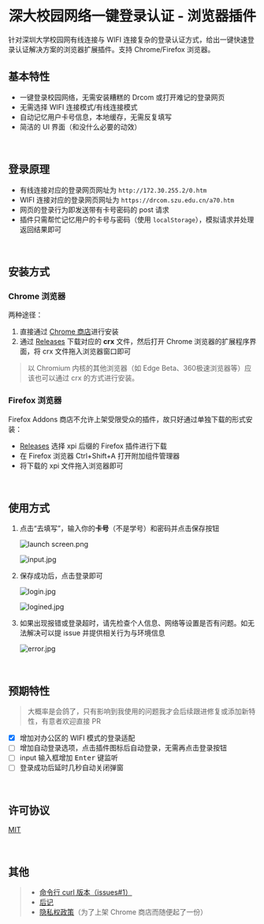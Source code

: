 <div align="center">
  <img src="https://i.loli.net/2020/09/19/W5ojBY1p8MmOG7X.png" alt=""/>
  <h1>深大校园网络一键登录认证 - 浏览器插件</h1>
</div>

针对深圳大学校园网有线连接与 WIFI 连接复杂的登录认证方式，给出一键快速登录认证解决方案的浏览器扩展插件。支持 Chrome/Firefox 浏览器。

## 基本特性

- 一键登录校园网络，无需安装糟糕的 Drcom 或打开难记的登录网页
- 无需选择 WIFI 连接模式/有线连接模式
- 自动记忆用户卡号信息，本地缓存，无需反复填写
- 简洁的 UI 界面（和没什么必要的动效）

<br>

## 登录原理

- 有线连接对应的登录网页网址为 `http://172.30.255.2/0.htm`
- WIFI 连接对应的登录网页网址为 `https://drcom.szu.edu.cn/a70.htm`
- 网页的登录行为即发送带有卡号密码的 post 请求
- 插件只需帮忙记忆用户的卡号与密码（使用 `localStorage`），模拟请求并处理返回结果即可

<br>

## 安装方式

### Chrome 浏览器

两种途径：

1. 直接通过 [Chrome 商店](https://chrome.google.com/webstore/detail/深大校园网络登录/mmeaolnimopgipjfbgobdlgkojojonop/)进行安装
2. 通过 [Releases](https://github.com/ceynri/szu-network-connecter/releases) 下载对应的 **crx** 文件，然后打开 Chrome 浏览器的扩展程序界面，将 crx 文件拖入浏览器窗口即可

> 以 Chromium 内核的其他浏览器（如 Edge Beta、360极速浏览器等）应该也可以通过 crx 的方式进行安装。

### Firefox 浏览器

Firefox Addons 商店不允许上架受限受众的插件，故只好通过单独下载的形式安装：

- [Releases](https://github.com/ceynri/szu-network-connecter/releases) 选择 xpi 后缀的 Firefox 插件进行下载
- 在 Firefox 浏览器 Ctrl+Shift+A 打开附加组件管理器
- 将下载的 xpi 文件拖入浏览器即可

<br>

## 使用方式

1. 点击“去填写”，输入你的**卡号**（不是学号）和密码并点击保存按钮

    ![launch screen.png](https://i.loli.net/2020/10/12/cg26MhuBJmSakCQ.png)

    ![input.jpg](https://i.loli.net/2020/09/14/CTSyHFpQDWXd72U.jpg)

2. 保存成功后，点击登录即可

    ![login.jpg](https://i.loli.net/2020/09/14/vFq1Qu7Dn8UCVrb.jpg)

    ![logined.jpg](https://i.loli.net/2020/09/14/KBgxod5qu3WlJfN.jpg)

3. 如果出现报错或登录超时，请先检查个人信息、网络等设置是否有问题。如无法解决可以提 issue 并提供相关行为与环境信息

    ![error.jpg](https://i.loli.net/2020/09/14/RuWUZjokFNHPt2Y.jpg)

<br>

## 预期特性

> 大概率是会鸽了，只有影响到我使用的问题我才会后续跟进修复或添加新特性，有意者欢迎直接 PR

- [x] 增加对办公区的 WIFI 模式的登录适配
- [ ] 增加自动登录选项，点击插件图标后自动登录，无需再点击登录按钮
- [ ] input 输入框增加 <kbd>Enter</kbd> 键监听
- [ ] 登录成功后延时几秒自动关闭弹窗

<br>

## 许可协议

[MIT](./LICENSE)

<br>

## 其他

> - [命令行 curl 版本（issues#1）](https://github.com/ceynri/szu-network-connecter/issues/1)
> - [后记](./record.md)
> - [隐私权政策](./privacy-policy.md)（为了上架 Chrome 商店而随便起了一份）

<br>
